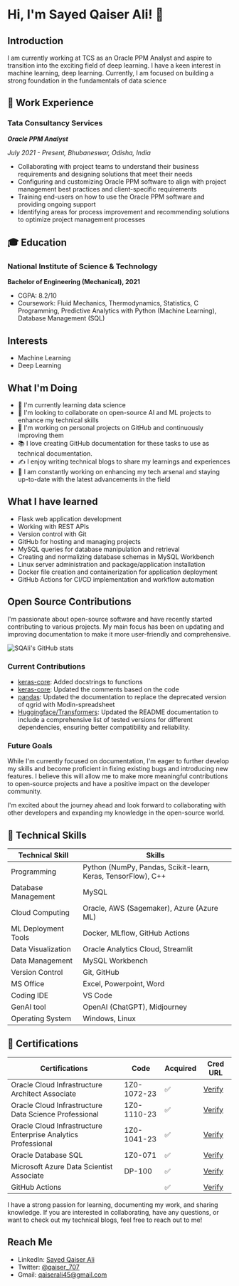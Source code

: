 # Hi, I'm Sayed Qaiser Ali! 👋

## Introduction

I am currently working at TCS as an Oracle PPM Analyst and aspire to transition into the exciting field of deep learning. I have a keen interest in machine learning, deep learning. Currently, I am focused on building a strong foundation in the fundamentals of data science

## 💼 Work Experience

### Tata Consultancy Services
***Oracle PPM Analyst***

*July 2021 - Present, Bhubaneswar, Odisha, India*

- Collaborating with project teams to understand their business requirements and designing solutions that meet their needs
- Configuring and customizing Oracle PPM software to align with project management best practices and client-specific requirements
- Training end-users on how to use the Oracle PPM software and providing ongoing support
- Identifying areas for process improvement and recommending solutions to optimize project management processes


## 🎓 Education
### National Institute of Science & Technology
**Bachelor of Engineering (Mechanical), 2021**
- CGPA: 8.2/10
- Coursework: Fluid Mechanics, Thermodynamics, Statistics, C Programming, Predictive Analytics with Python (Machine Learning), Database Management (SQL)


## Interests
- Machine Learning
- Deep Learning


## What I'm Doing
- 🌱 I'm currently learning data science
- 💞️ I'm looking to collaborate on open-source AI and ML projects to enhance my technical skills
- 🔭 I'm working on personal projects on GitHub and continuously improving them
- 📚 I love creating GitHub documentation for these tasks to use as technical documentation.
- ✍️ I enjoy writing technical blogs to share my learnings and experiences
- 🚀 I am constantly working on enhancing my tech arsenal and staying up-to-date with the latest advancements in the field


## What I have learned
- Flask web application development
- Working with REST APIs
- Version control with Git
- GitHub for hosting and managing projects
- MySQL queries for database manipulation and retrieval
- Creating and normalizing database schemas in MySQL Workbench
- Linux server administration and package/application installation
- Docker file creation and containerization for application deployment
- GitHub Actions for CI/CD implementation and workflow automation


## Open Source Contributions

I'm passionate about open-source software and have recently started contributing to various projects. My main focus has been on updating and improving documentation to make it more user-friendly and comprehensive.

![SQAli's GitHub stats](https://github-readme-stats.vercel.app/api?username=sqali&show_icons=true)

### Current Contributions

- [keras-core](https://github.com/keras-team/keras-core/pull/514): Added docstrings to functions
- [keras-core](https://github.com/keras-team/keras-core/pull/513): Updated the comments based on the code
- [pandas](https://github.com/pandas-dev/pandas/pull/53980): Updated the documentation to replace the deprecated version of qgrid with Modin-spreadsheet
- [Huggingface/Transformers](https://github.com/huggingface/transformers/pull/24307): Updated the README documentation to include a comprehensive list of tested versions for different dependencies, ensuring better compatibility and reliability.


### Future Goals

While I'm currently focused on documentation, I'm eager to further develop my skills and become proficient in fixing existing bugs and introducing new features. I believe this will allow me to make more meaningful contributions to open-source projects and have a positive impact on the developer community.

I'm excited about the journey ahead and look forward to collaborating with other developers and expanding my knowledge in the open-source world.


## 🤖 Technical Skills

| Technical Skill      | Skills                                           |
|---------------------|---------------------------------------------------|
| Programming         | Python (NumPy, Pandas, Scikit-learn, Keras, TensorFlow), C++|
| Database Management | MySQL                                            |
| Cloud Computing     | Oracle, AWS (Sagemaker), Azure (Azure ML)        |
| ML Deployment Tools | Docker, MLflow, GitHub Actions                   |
| Data Visualization  | Oracle Analytics Cloud, Streamlit                |
| Data Management     | MySQL Workbench                      |
| Version Control     | Git, GitHub                                      |
| MS Office           | Excel, Powerpoint, Word                          |
| Coding IDE          | VS Code                                          |
| GenAI tool          | OpenAI (ChatGPT), Midjourney                     |
| Operating System    | Windows, Linux                                   |



## 📜 Certifications
| Certifications                                                  |    Code       | Acquired | Cred URL   |
|-----------------------------------------------------------------|---------------|----------|------------|
| Oracle Cloud Infrastructure Architect Associate                 | 1Z0-1072-23   | &#x2705; | [Verify](https://catalog-education.oracle.com/pls/certview/sharebadge?id=0806C2C0204969B31945998A5208A6EF75CD46C6C59493F8F1CF5401C407F306) |
| Oracle Cloud Infrastructure Data Science Professional           | 1Z0-1110-23   | &#x2705; | [Verify](https://catalog-education.oracle.com/pls/certview/sharebadge?id=69B0E79DF74022BF351689E761359479683CEA603B519F822D4C9A2456223099) |
| Oracle Cloud Infrastructure Enterprise Analytics Professional   | 1Z0-1041-23   | &#x2705; | [Verify]() |
| Oracle Database SQL                                             | 1Z0-071       | &#x2705; | [Verify]() |
| Microsoft Azure Data Scientist Associate                        | DP-100        | &#x2705; | [Verify]() |
| GitHub Actions                                                  |               | &#x2705; | [Verify]() |

I have a strong passion for learning, documenting my work, and sharing knowledge. If you are interested in collaborating, have any questions, or want to check out my technical blogs, feel free to reach out to me!

## Reach Me
- LinkedIn: [Sayed Qaiser Ali](https://www.linkedin.com/in/sayed-qaiser-ali-916b181ab/)
- Twitter: [@qaiser_707](https://twitter.com/qaiser_707)
- Gmail: [qaiserali45@gmail.com](qaiserali45@gmail.com)
